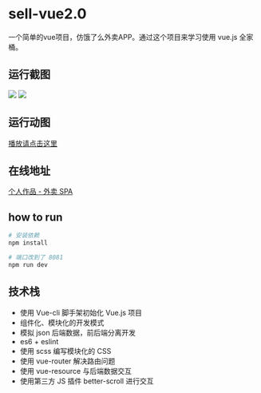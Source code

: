 # sell-vue2.0

一个简单的vue项目，仿饿了么外卖APP。通过这个项目来学习使用 vue.js 全家桶。

## 运行截图

![](http://oq6glhzmw.bkt.clouddn.com/sell-vue-01.png)
![](http://oq6glhzmw.bkt.clouddn.com/sell-vue-02.png)

## 运行动图

[播放请点击这里](http://oq6glhzmw.bkt.clouddn.com/eleme.gif)

## 在线地址

[个人作品 - 外卖 SPA](http://maqingbo.top/elm/goods)

## how to run

``` bash
# 安装依赖
npm install

# 端口改到了 8081
npm run dev
```

## 技术栈

-   使用 Vue-cli 脚手架初始化 Vue.js 项目
-   组件化、模块化的开发模式
-   模拟 json 后端数据，前后端分离开发
-   es6 + eslint
-   使用 scss 编写模块化的 CSS
-   使用 vue-router 解决路由问题
-   使用 vue-resource 与后端数据交互
-   使用第三方 JS 插件 better-scroll 进行交互

